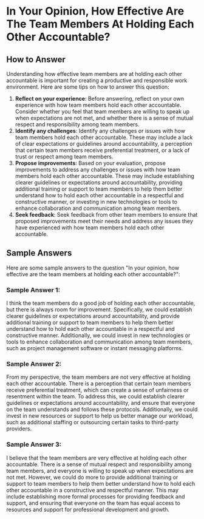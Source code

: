In Your Opinion, How Effective Are The Team Members At Holding Each Other Accountable?
=============================================================================================================

How to Answer
-------------

Understanding how effective team members are at holding each other accountable is important for creating a productive and responsible work environment. Here are some tips on how to answer this question:

1. **Reflect on your experience**: Before answering, reflect on your own experience with how team members hold each other accountable. Consider whether you feel that team members are willing to speak up when expectations are not met, and whether there is a sense of mutual respect and responsibility among team members.
2. **Identify any challenges**: Identify any challenges or issues with how team members hold each other accountable. These may include a lack of clear expectations or guidelines around accountability, a perception that certain team members receive preferential treatment, or a lack of trust or respect among team members.
3. **Propose improvements**: Based on your evaluation, propose improvements to address any challenges or issues with how team members hold each other accountable. These may include establishing clearer guidelines or expectations around accountability, providing additional training or support to team members to help them better understand how to hold each other accountable in a respectful and constructive manner, or investing in new technologies or tools to enhance collaboration and communication among team members.
4. **Seek feedback**: Seek feedback from other team members to ensure that proposed improvements meet their needs and address any issues they have experienced with how team members hold each other accountable.

Sample Answers
--------------

Here are some sample answers to the question "In your opinion, how effective are the team members at holding each other accountable?":

### Sample Answer 1:

I think the team members do a good job of holding each other accountable, but there is always room for improvement. Specifically, we could establish clearer guidelines or expectations around accountability, and provide additional training or support to team members to help them better understand how to hold each other accountable in a respectful and constructive manner. Additionally, we could invest in new technologies or tools to enhance collaboration and communication among team members, such as project management software or instant messaging platforms.

### Sample Answer 2:

From my perspective, the team members are not very effective at holding each other accountable. There is a perception that certain team members receive preferential treatment, which can create a sense of unfairness or resentment within the team. To address this, we could establish clearer guidelines or expectations around accountability, and ensure that everyone on the team understands and follows these protocols. Additionally, we could invest in new resources or support to help us better manage our workload, such as additional staffing or outsourcing certain tasks to third-party providers.

### Sample Answer 3:

I believe that the team members are very effective at holding each other accountable. There is a sense of mutual respect and responsibility among team members, and everyone is willing to speak up when expectations are not met. However, we could do more to provide additional training or support to team members to help them better understand how to hold each other accountable in a constructive and respectful manner. This may include establishing more formal processes for providing feedback and support, and ensuring that everyone on the team has equal access to resources and support for professional development and growth.
